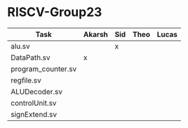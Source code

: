 # RISCV-Group23

| Task       | Akarsh | Sid | Theo | Lucas |
|------------|--------|-----|------|-------|
| alu.sv     |        |  x   |      |       |
| DataPath.sv     |  x  |     |      |       |
| program_counter.sv   |        |     |      |       |
| regfile.sv     |        |     |      |       |
| ALUDecoder.sv     |        |     |      |       |
| controlUnit.sv     |        |     |      |       |
| signExtend.sv     |        |     |      |       |
